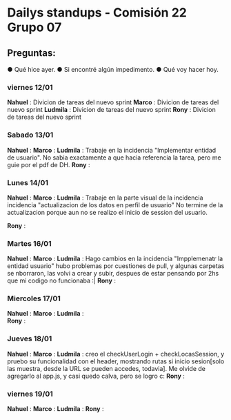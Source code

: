 # Dailys standups - Comisión 22 Grupo 07
## Preguntas:  
● Qué hice ayer.
● Si encontré algún impedimento.
● Qué voy hacer hoy.

### viernes 12/01

**Nahuel** :  Divicion de tareas del nuevo sprint
**Marco** : Divicion de tareas del nuevo sprint
**Ludmila** : Divicion de tareas del nuevo sprint
**Rony** : Divicion de tareas del nuevo sprint

### Sabado 13/01

**Nahuel** : 
**Marco** :
**Ludmila** : Trabaje en la incidencia "Implementar entidad de usuario". No sabia exactamente a que hacia referencia la tarea, pero me guie por el pdf de DH.
**Rony** : 

### Lunes 14/01

**Nahuel** : 
**Marco** :
**Ludmila** : Trabaje en la parte visual de la incidencia incidencia "actualizacion de los datos en perfil de usuario" No termine de la actualizacion porque aun no se realizo el inicio de session del usuario.

**Rony** : 

### Martes 16/01

**Nahuel** : 
**Marco** :
**Ludmila** : Hago cambios en la incidencia "Impplemenatr la entidad usuario" hubo problemas por cuestiones de pull, y algunas carpetas se nborraron, las volvi a crear y subir, despues de estar pensando por 2hs que mi codigo no funcionaba :|
**Rony** : 

### Miercoles 17/01

**Nahuel** : 
**Marco** :
**Ludmila** :  
**Rony** : 

### Jueves 18/01

**Nahuel** : 
**Marco** :
**Ludmila** : creo el checkUserLogin + checkLocasSession, y pruebo su funcionalidad con el header, mostrando rutas si inicio sesion[solo las muestra, desde la URL se pueden accedes, todavia]. Me olvide de agregarlo al app.js, y casi quedo calva, pero se logro c:
**Rony** : 

### viernes 19/01

**Nahuel** : 
**Marco** :
**Ludmila** : 
**Rony** : 